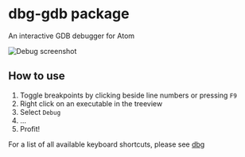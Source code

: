 # dbg-gdb package

An interactive GDB debugger for Atom

![Debug screenshot](http://i.imgur.com/Nv5StoZ.png)

## How to use

1. Toggle breakpoints by clicking beside line numbers or pressing `F9`
2. Right click on an executable in the treeview
3. Select `Debug`
4. ...
5. Profit!

For a list of all available keyboard shortcuts, please see [dbg](https://atom.io/packages/dbg)
